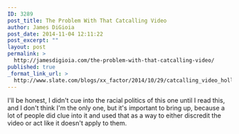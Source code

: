 ```yaml
---
ID: 3289
post_title: The Problem With That Catcalling Video
author: James DiGioia
post_date: 2014-11-04 12:11:22
post_excerpt: ""
layout: post
permalink: >
  http://jamesdigioia.com/the-problem-with-that-catcalling-video/
published: true
_format_link_url: >
  http://www.slate.com/blogs/xx_factor/2014/10/29/catcalling_video_hollaback_s_look_at_street_harassment_in_nyc_edited_out.html
---
```

I'll be honest, I didn't cue into the racial politics of this one until I read this, and I don't think I'm the only one, but it's important to bring up, because a lot of people did clue into it and used that as a way to either discredit the video or act like it doesn't apply to them.
